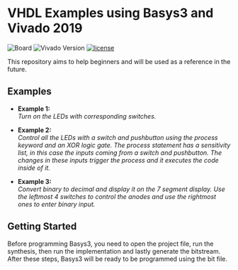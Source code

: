 # VHDL Examples using Basys3 and Vivado 2019
![Board](https://img.shields.io/badge/Board-Basys3-%234285F4?style=flat-square)
![Vivado Version](https://img.shields.io/badge/Vivado-2019-brightgreen?style=flat-square)
[![license](https://img.shields.io/badge/license-MIT-%23F65314?style=flat-square)](LICENSE)

This repository aims to help beginners and will be used as a reference in the future.

## Examples
- **Example 1:**<br>
*Turn on the LEDs with corresponding switches.*

- **Example 2:**<br>
*Control all the LEDs with a switch and pushbutton using the process keyword and an XOR logic gate. The process statement has a sensitivity list, in this case the inputs coming from a switch and pushbutton. The changes in these inputs trigger the process and it executes the code inside of it.*

- **Example 3:**<br>
*Convert binary to decimal and display it on the 7 segment display. Use the leftmost 4 switches to control the anodes and use the rightmost ones to enter binary input.*

## Getting Started

Before programming Basys3, you need to open the project file, run the synthesis, then run the implementation and lastly generate the bitstream. After these steps, Basys3 will be ready to be programmed using the bit file.
